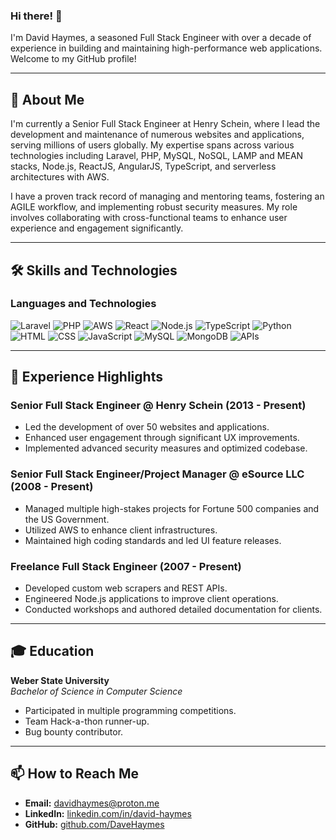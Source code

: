 
### Hi there! 👋

I'm David Haymes, a seasoned Full Stack Engineer with over a decade of experience in building and maintaining high-performance web applications. Welcome to my GitHub profile!

---

## 🚀 About Me

I'm currently a Senior Full Stack Engineer at Henry Schein, where I lead the development and maintenance of numerous websites and applications, serving millions of users globally. My expertise spans across various technologies including Laravel, PHP, MySQL, NoSQL, LAMP and MEAN stacks, Node.js, ReactJS, AngularJS, TypeScript, and serverless architectures with AWS.

I have a proven track record of managing and mentoring teams, fostering an AGILE workflow, and implementing robust security measures. My role involves collaborating with cross-functional teams to enhance user experience and engagement significantly.

---

## 🛠 Skills and Technologies

### Languages and Technologies
![Laravel](https://img.shields.io/badge/Laravel-%23FF2D20.svg?style=flat&logo=laravel&logoColor=white)
![PHP](https://img.shields.io/badge/PHP-%23777BB4.svg?style=flat&logo=php&logoColor=white)
![AWS](https://img.shields.io/badge/AWS-%23232F3E.svg?style=flat&logo=amazon-aws&logoColor=white)
![React](https://img.shields.io/badge/React-%2361DAFB.svg?style=flat&logo=react&logoColor=black)
![Node.js](https://img.shields.io/badge/Node.js-%23339933.svg?style=flat&logo=node.js&logoColor=white)
![TypeScript](https://img.shields.io/badge/TypeScript-%233178C6.svg?style=flat&logo=typescript&logoColor=white)
![Python](https://img.shields.io/badge/Python-%233776AB.svg?style=flat&logo=python&logoColor=white)
![HTML](https://img.shields.io/badge/HTML-%23E34F26.svg?style=flat&logo=html5&logoColor=white)
![CSS](https://img.shields.io/badge/CSS-%231572B6.svg?style=flat&logo=css3&logoColor=white)
![JavaScript](https://img.shields.io/badge/JavaScript-%23F7DF1E.svg?style=flat&logo=javascript&logoColor=black)
![MySQL](https://img.shields.io/badge/MySQL-%234479A1.svg?style=flat&logo=mysql&logoColor=white)
![MongoDB](https://img.shields.io/badge/MongoDB-%2347A248.svg?style=flat&logo=mongodb&logoColor=white)
![APIs](https://img.shields.io/badge/APIs-%23000000.svg?style=flat&logo=api&logoColor=white)

---

## 🌟 Experience Highlights

### Senior Full Stack Engineer @ Henry Schein (2013 - Present)
- Led the development of over 50 websites and applications.
- Enhanced user engagement through significant UX improvements.
- Implemented advanced security measures and optimized codebase.

### Senior Full Stack Engineer/Project Manager @ eSource LLC (2008 - Present)
- Managed multiple high-stakes projects for Fortune 500 companies and the US Government.
- Utilized AWS to enhance client infrastructures.
- Maintained high coding standards and led UI feature releases.

### Freelance Full Stack Engineer (2007 - Present)
- Developed custom web scrapers and REST APIs.
- Engineered Node.js applications to improve client operations.
- Conducted workshops and authored detailed documentation for clients.

---

## 🎓 Education

**Weber State University**  
*Bachelor of Science in Computer Science*  
- Participated in multiple programming competitions.
- Team Hack-a-thon runner-up.
- Bug bounty contributor.

---

## 📫 How to Reach Me

- **Email:** [davidhaymes@proton.me](mailto:davidhaymes@proton.me)
- **LinkedIn:** [linkedin.com/in/david-haymes](https://www.linkedin.com/in/david-haymes/)
- **GitHub:** [github.com/DaveHaymes](https://github.com/DaveHaymes)